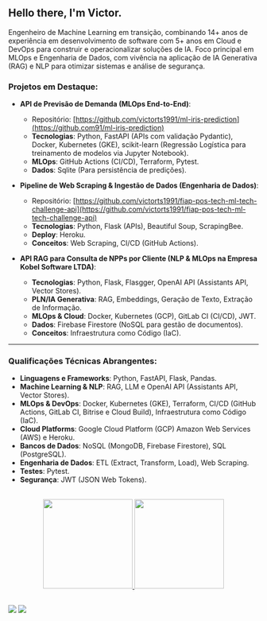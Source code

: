 ## Hello there, I'm Victor.

Engenheiro de Machine Learning em transição, combinando 14+ anos de experiência em desenvolvimento de software com 5+ anos em Cloud e DevOps para construir e operacionalizar soluções de IA. Foco principal em MLOps e Engenharia de Dados, com vivência na aplicação de IA Generativa (RAG) e NLP para otimizar sistemas e análise de segurança.


### Projetos em Destaque:

-   **API de Previsão de Demanda (MLOps End-to-End)**:
    -   Repositório: [https://github.com/victorts1991/ml-iris-prediction](https://github.com91/ml-iris-prediction)
    - **Tecnologias**: Python, FastAPI (APIs com validação Pydantic), Docker, Kubernetes (GKE), scikit-learn (Regressão Logística para treinamento de modelos via Jupyter Notebook).
    - **MLOps**: GitHub Actions (CI/CD), Terraform, Pytest.
    - **Dados**: Sqlite (Para persistência de predições).

-   **Pipeline de Web Scraping & Ingestão de Dados (Engenharia de Dados)**:
    -   Repositório: [https://github.com/victorts1991/fiap-pos-tech-ml-tech-challenge-api](https://github.com/victorts1991/fiap-pos-tech-ml-tech-challenge-api)
    -   **Tecnologias**: Python, Flask (APIs), Beautiful Soup, ScrapingBee.
    -   **Deploy**: Heroku.
    -   **Conceitos**: Web Scraping, CI/CD (GitHub Actions).

-   **API RAG para Consulta de NPPs por Cliente (NLP & MLOps na Empresa Kobel Software LTDA)**:
    -   **Tecnologias**: Python, Flask, Flasgger, OpenAI API (Assistants API, Vector Stores).
    -   **PLN/IA Generativa**: RAG, Embeddings, Geração de Texto, Extração de Informação.
    -   **MLOps & Cloud**: Docker, Kubernetes (GCP), GitLab CI (CI/CD), JWT.
    -   **Dados**: Firebase Firestore (NoSQL para gestão de documentos).
    -   **Conceitos**: Infraestrutura como Código (IaC).

--------------------------------

### Qualificações Técnicas Abrangentes:

-   **Linguagens e Frameworks**: Python, FastAPI, Flask, Pandas.
-   **Machine Learning & NLP**: RAG, LLM e OpenAI API (Assistants API, Vector Stores).
-   **MLOps & DevOps**: Docker, Kubernetes (GKE), Terraform, CI/CD (GitHub Actions, GitLab CI, Bitrise e Cloud Build), Infraestrutura como Código (IaC).
-   **Cloud Platforms**: Google Cloud Platform (GCP) Amazon Web Services (AWS) e Heroku.
-   **Bancos de Dados**: NoSQL (MongoDB, Firebase Firestore), SQL (PostgreSQL).
-   **Engenharia de Dados**: ETL (Extract, Transform, Load), Web Scraping.
-   **Testes**: Pytest.
-   **Segurança**: JWT (JSON Web Tokens).

<br/>

<div align="center">
  <a href="https://github.com/victorts1991">
  <img height="180em" src="https://github-readme-stats.vercel.app/api?username=victorts1991&show_icons=true&theme=dracula&include_all_commits=true&count_private=true"/>
  <img height="180em" src="https://github-readme-stats.vercel.app/api/top-langs/?username=victorts1991&layout=compact&langs_count=7&theme=dracula"/>
</div>
  
   ##
  
<div> 
  <a href = "mailto:victorts1991@gmail.com"><img src="https://img.shields.io/badge/-Gmail-%23333?style=for-the-badge&logo=gmail&logoColor=white" target="_blank"></a>
  <a href="https://www.linkedin.com/in/victor-toupitzen-specian" target="_blank"><img src="https://img.shields.io/badge/-LinkedIn-%230077B5?style=for-the-badge&logo=linkedin&logoColor=white" target="_blank"></a>  
</div>
